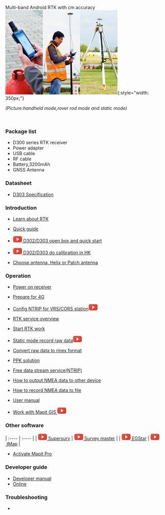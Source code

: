 <span class="markdown-body-normal-header">Multi-band Android RTK with cm accuracy
</span>
<br>
![](images/s-mobile.jpg){:style="width: 350px;"}

<span style="font-size:14px;font-style:italic;">(Picture:handheld mode,rover rod mode and static mode)</span>

<br>

### Package list

  - D300 series RTK receiver
  - Power adapter
  - USB cable
  - RF cable
  - Battery,3200mAh
  - GNSS Antenna

### Datasheet
  - [D303 Specification](specifications.md)


### Introduction

  - [Learn about RTK ](common/about-rtk.md)
  
  - [Quick guide](quick-guide.md)

  - [![](images/youtube.png)&nbsp;D302/D303 open box and quick start](common/openbox/)
  - [![](images/youtube.png)&nbsp;D302/D303 do calibration in HK](common/d303-calibration-in-hk/)
  
  - [Choose antenna, Helix or Patch antenna](common/choice-of-antenna.md)

### Operation

  - [Power on receiver](d303.md#1-gnss-module-setting)
  
  - [Prepare for 4G](prepare-for-4G.md)

  - [Config NTRIP for VRS/CORS station](d303.md#21-corsvrsbase-station-setting)![](images/youtube.png)

  - [RTK service overview](rtk-service-intro.md)

  - [Start RTK work](d303.md#213-start--rtk)
  
  - [Static mode record raw data](d303.md#51-how-to-record-raw-data)![](images/youtube.png)
  
  - [Convert raw data to rinex format](d303.md#52-how-to-convert-raw-data-to-rinex-format-file)

  - [PPK solution](d303.md#53-how-to-post-process-raw-datappk)
  
  - [Free data stream service(NTRIP)](common/free-ntrip-service.md)
  
  - [How to output NMEA data to other device](common/output-nmea.md)
  
  - [How to record NMEA data to file](common/record-nmea.md)
  
  - [User manual](d303.md)
  
  - [Work with Mapit GIS ![Mapit GIS](images/youtube.png)](common/mapit/)

### Other software



  | :---- | :---- | 
  | [![Supersurv](images/youtube.png)&nbsp;Supersurv](common/connect-supersurv/) | [![Survey Master](images/youtube.png)&nbsp;Survey master](common/connect-survey-master/) |
  | [![EGStar](images/youtube.png)&nbsp;EGStar](common/connect-egstar/) | [![tMap](images/youtube.png)&nbsp;tMap](common/connect-tMap/) |

  - [Activate Mapit Pro](common/activate-mapit.md)

### Developer guide

  - [Developer manual](developer-docs.md)
  - [Online](https://docs.google.com/document/d/1AIcTQmQSaHh65YmJhTeNAmGT1eiS76RZu6wDORrwrKs/edit?usp=sharing)

### Troubleshooting
  -  
